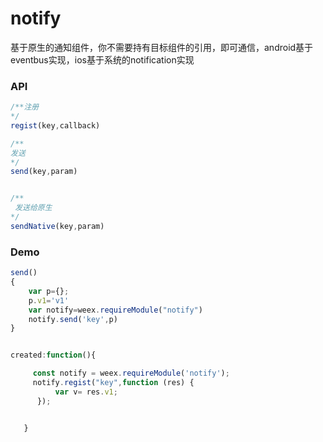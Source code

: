 # notify

基于原生的通知组件，你不需要持有目标组件的引用，即可通信，android基于eventbus实现，ios基于系统的notification实现

### API

```js
/**注册
*/
regist(key,callback)

/**
发送
*/
send(key,param)


/**
 发送给原生
*/
sendNative(key,param)
```

### Demo

```js
send()
{
    var p={};
    p.v1='v1'
    var notify=weex.requireModule("notify")
    notify.send('key',p)
}


created:function(){

     const notify = weex.requireModule('notify');
     notify.regist("key",function (res) {
          var v= res.v1;
      });  


   }
```



